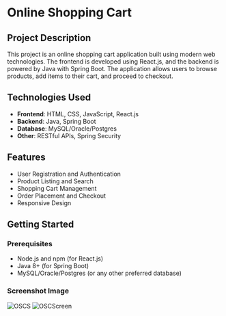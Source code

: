 # Online Shopping Cart

## Project Description

This project is an online shopping cart application built using modern web technologies. The frontend is developed using React.js, and the backend is powered by Java with Spring Boot. The application allows users to browse products, add items to their cart, and proceed to checkout.

## Technologies Used

- **Frontend**: HTML, CSS, JavaScript, React.js
- **Backend**: Java, Spring Boot
- **Database**: MySQL/Oracle/Postgres
- **Other**: RESTful APIs, Spring Security

## Features

- User Registration and Authentication
- Product Listing and Search
- Shopping Cart Management
- Order Placement and Checkout
- Responsive Design

## Getting Started

### Prerequisites

- Node.js and npm (for React.js)
- Java 8+ (for Spring Boot)
- MySQL/Oracle/Postgres (or any other preferred database)

### Screenshot Image

![OSCS](https://github.com/SaurabhKP28/Online-Shopping-Cart/assets/104314402/0362bc90-6722-4190-8da7-10c4065d4db4)
![OSCScreen](https://github.com/SaurabhKP28/Online-Shopping-Cart/assets/104314402/b5eea569-8c61-457b-b5f7-f51ced4d7e3a)


